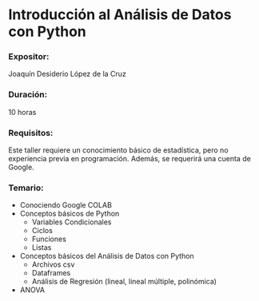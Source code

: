 # Introducción al Análisis de Datos con Python

### Expositor:
Joaquín Desiderio López de la Cruz

### Duración:
10 horas

### Requisitos:
Este taller requiere un conocimiento básico de estadística, pero no experiencia previa en programación. Además, se requerirá una cuenta de Google.

### Temario:
- Conociendo Google COLAB
- Conceptos básicos de Python
  - Variables Condicionales
  - Ciclos
  - Funciones
  - Listas
- Conceptos básicos del Análisis de Datos con Python
  - Archivos csv
  - Dataframes
  - Análisis de Regresión (lineal, lineal múltiple, polinómica)
- ANOVA
